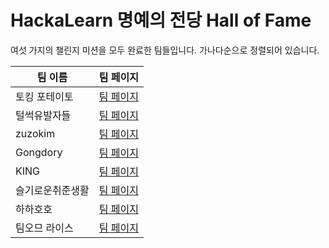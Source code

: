 # HackaLearn 명예의 전당 Hall of Fame #

여섯 가지의 챌린지 미션을 모두 완료한 팀들입니다. 가나다순으로 정렬되어 있습니다.

| 팀 이름 | 팀 페이지 |
| ------- | --------- |
| 토킹 포테이토 | [팀 페이지](./teams/토킹%20포테이토.md) |
| 털썩유발자들 | [팀 페이지](./teams/털썩유발자들.md) |
| zuzokim | [팀 페이지](./teams/zuzokim.md) |
| Gongdory | [팀 페이지](./teams/Gongdory.md) |
| KING | [팀 페이지](./teams/KING.md) |
| 슬기로운취준생활 | [팀 페이지](./teams/슬기로운취준생활.md) |
| 하하호호 | [팀 페이지](./teams/하하호호.md) |
| 팀오므 라이스 | [팀 페이지](./teams/팀오므%20라이스.md) |